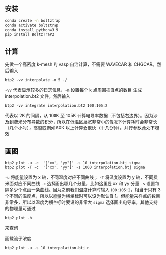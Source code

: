 ## 安装
```bash
conda create -n boltztrap
conda activate boltztrap
conda install python=3.9
pip install BoltzTraP2
```

## 计算
先做一个高密度 k-mesh 的 vasp 自洽计算，不需要 WAVECAR 和 CHGCAR。然后输入
```
btp2 -vv interpolate -m 5 ./
```
`-vv` 代表显示较多的日志信息，`-m` 设置每个 k 点周围插值点的数目
生成 interpolation.bt2 文件，然后输入
```
btp2 -vv integrate interpolation.bt2 100:105:2
```
代表以 2K 的间隔，从 100K 至 105K 计算电导率数据（不包括右边界）。因为涉及到费米分布导数的积分，所以在低温区展宽非常小的情况下计算耗时会非常长（几个小时），高温区例如 50K 以上计算会很快（十几分钟）。并行参数此处不起效

## 画图
```
btp2 plot -u -c  '["xx", "yy"]' -s 10 interpolation.btj sigma
btp2 plot -T -c  '["xx", "yy"]' -s 1000 interpolation.btj sigma
```
 `-u` 将能量设置为 x 轴，不同温度对应不同曲线； `-T` 将温度设置为 y 轴，不同费米面对应不同曲线
 `-c` 选择画出哪几个分量，比如这里是 xx 和 yy 分量
  `-s` 设置每隔多少个点画一条曲线。因为之前我们温度计算时输入 `100:105:2`，相当于只有 3 个不同的温度点，所以以能量为横坐标时可以设为默认值 1。但能量采样点的数目非常多，所以以温度为横坐标时要设的非常大
  `sigma` 选择画出电导率，其他支持的物理量可通过
```
btp2 plot -h
```
  来查询

画载流子浓度
```
btp2 plot -u -s 10 interpolation.btj n
```